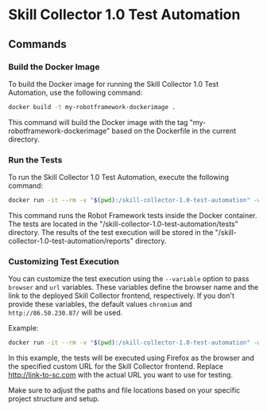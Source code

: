 # Skill Collector 1.0 Test Automation

## Commands

### Build the Docker Image

To build the Docker image for running the Skill Collector 1.0 Test Automation, use the following command:

```bash
docker build -t my-robotframework-dockerimage .
```

This command will build the Docker image with the tag "my-robotframework-dockerimage" based on the Dockerfile in the current directory.

### Run the Tests

To run the Skill Collector 1.0 Test Automation, execute the following command:

```bash
docker run -it --rm -v "$(pwd):/skill-collector-1.0-test-automation" -w /skill_collector my-robotframework-dockerimage bash -c "robot --outputdir /skill-collector-1.0-test-automation/reports /skill-collector-1.0-test-automation/tests"
```

This command runs the Robot Framework tests inside the Docker container. The tests are located in the "/skill-collector-1.0-test-automation/tests" directory. The results of the test execution will be stored in the "/skill-collector-1.0-test-automation/reports" directory.

### Customizing Test Execution

You can customize the test execution using the `--variable` option to pass `browser` and `url` variables. These variables define the browser name and the link to the deployed Skill Collector frontend, respectively. If you don't provide these variables, the default values `chromium` and `http://86.50.230.87/` will be used.

Example:

```bash
docker run -it --rm -v "$(pwd):/skill-collector-1.0-test-automation" -w /skill_collector my-robotframework-dockerimage bash -c "robot --variable browser:firefox --variable url:http://link-to-sc.com --outputdir /skill-collector-1.0-test-automation/reports /skill-collector-1.0-test-automation/tests"
```

In this example, the tests will be executed using Firefox as the browser and the specified custom URL for the Skill Collector frontend. Replace http://link-to-sc.com with the actual URL you want to use for testing.

Make sure to adjust the paths and file locations based on your specific project structure and setup.
